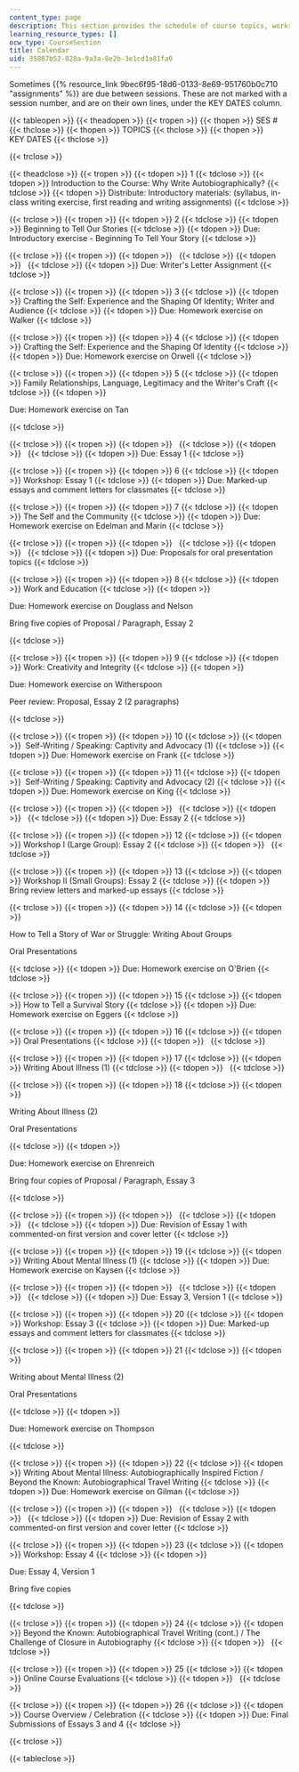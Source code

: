 ```yaml
---
content_type: page
description: This section provides the schedule of course topics, workshops, and assignments.
learning_resource_types: []
ocw_type: CourseSection
title: Calendar
uid: 35887b52-828a-9a3a-8e2b-3e1cd1a81fa0
---
```


Sometimes {{% resource_link 9bec6f95-18d6-0133-8e69-951760b0c710 "assignments" %}} are due between sessions. These are not marked with a session number, and are on their own lines, under the KEY DATES column.

{{< tableopen >}}
{{< theadopen >}}
{{< tropen >}}
{{< thopen >}}
SES #
{{< thclose >}}
{{< thopen >}}
TOPICS
{{< thclose >}}
{{< thopen >}}
KEY DATES
{{< thclose >}}

{{< trclose >}}

{{< theadclose >}}
{{< tropen >}}
{{< tdopen >}}
1
{{< tdclose >}}
{{< tdopen >}}
Introduction to the Course: Why Write Autobiographically?
{{< tdclose >}}
{{< tdopen >}}
Distribute: Introductory materials: (syllabus, in-class writing exercise, first reading and writing assignments)
{{< tdclose >}}

{{< trclose >}}
{{< tropen >}}
{{< tdopen >}}
2
{{< tdclose >}}
{{< tdopen >}}
Beginning to Tell Our Stories
{{< tdclose >}}
{{< tdopen >}}
Due: Introductory exercise - Beginning To Tell Your Story
{{< tdclose >}}

{{< trclose >}}
{{< tropen >}}
{{< tdopen >}}
 
{{< tdclose >}}
{{< tdopen >}}
 
{{< tdclose >}}
{{< tdopen >}}
Due: Writer's Letter Assignment
{{< tdclose >}}

{{< trclose >}}
{{< tropen >}}
{{< tdopen >}}
3
{{< tdclose >}}
{{< tdopen >}}
Crafting the Self: Experience and the Shaping Of Identity; Writer and Audience
{{< tdclose >}}
{{< tdopen >}}
Due: Homework exercise on Walker
{{< tdclose >}}

{{< trclose >}}
{{< tropen >}}
{{< tdopen >}}
4
{{< tdclose >}}
{{< tdopen >}}
Crafting the Self: Experience and the Shaping Of Identity
{{< tdclose >}}
{{< tdopen >}}
Due: Homework exercise on Orwell
{{< tdclose >}}

{{< trclose >}}
{{< tropen >}}
{{< tdopen >}}
5
{{< tdclose >}}
{{< tdopen >}}
Family Relationships, Language, Legitimacy and the Writer's Craft
{{< tdclose >}}
{{< tdopen >}}


Due: Homework exercise on Tan


{{< tdclose >}}

{{< trclose >}}
{{< tropen >}}
{{< tdopen >}}
 
{{< tdclose >}}
{{< tdopen >}}
 
{{< tdclose >}}
{{< tdopen >}}
Due: Essay 1
{{< tdclose >}}

{{< trclose >}}
{{< tropen >}}
{{< tdopen >}}
6
{{< tdclose >}}
{{< tdopen >}}
Workshop: Essay 1
{{< tdclose >}}
{{< tdopen >}}
Due: Marked-up essays and comment letters for classmates
{{< tdclose >}}

{{< trclose >}}
{{< tropen >}}
{{< tdopen >}}
7
{{< tdclose >}}
{{< tdopen >}}
The Self and the Community
{{< tdclose >}}
{{< tdopen >}}
Due: Homework exercise on Edelman and Marin
{{< tdclose >}}

{{< trclose >}}
{{< tropen >}}
{{< tdopen >}}
 
{{< tdclose >}}
{{< tdopen >}}
 
{{< tdclose >}}
{{< tdopen >}}
Due: Proposals for oral presentation topics
{{< tdclose >}}

{{< trclose >}}
{{< tropen >}}
{{< tdopen >}}
8
{{< tdclose >}}
{{< tdopen >}}
Work and Education
{{< tdclose >}}
{{< tdopen >}}


Due: Homework exercise on Douglass and Nelson

Bring five copies of Proposal / Paragraph, Essay 2


{{< tdclose >}}

{{< trclose >}}
{{< tropen >}}
{{< tdopen >}}
9
{{< tdclose >}}
{{< tdopen >}}
Work: Creativity and Integrity
{{< tdclose >}}
{{< tdopen >}}


Due: Homework exercise on Witherspoon

Peer review: Proposal, Essay 2 (2 paragraphs)


{{< tdclose >}}

{{< trclose >}}
{{< tropen >}}
{{< tdopen >}}
10
{{< tdclose >}}
{{< tdopen >}}
 Self-Writing / Speaking: Captivity and Advocacy (1)
{{< tdclose >}}
{{< tdopen >}}
Due: Homework exercise on Frank
{{< tdclose >}}

{{< trclose >}}
{{< tropen >}}
{{< tdopen >}}
11
{{< tdclose >}}
{{< tdopen >}}
 Self-Writing / Speaking: Captivity and Advocacy (2)
{{< tdclose >}}
{{< tdopen >}}
Due: Homework exercise on King
{{< tdclose >}}

{{< trclose >}}
{{< tropen >}}
{{< tdopen >}}
 
{{< tdclose >}}
{{< tdopen >}}
 
{{< tdclose >}}
{{< tdopen >}}
Due: Essay 2
{{< tdclose >}}

{{< trclose >}}
{{< tropen >}}
{{< tdopen >}}
12
{{< tdclose >}}
{{< tdopen >}}
Workshop I (Large Group): Essay 2
{{< tdclose >}}
{{< tdopen >}}
 
{{< tdclose >}}

{{< trclose >}}
{{< tropen >}}
{{< tdopen >}}
13
{{< tdclose >}}
{{< tdopen >}}
Workshop II (Small Groups): Essay 2
{{< tdclose >}}
{{< tdopen >}}
Bring review letters and marked-up essays
{{< tdclose >}}

{{< trclose >}}
{{< tropen >}}
{{< tdopen >}}
14
{{< tdclose >}}
{{< tdopen >}}


How to Tell a Story of War or Struggle: Writing About Groups

Oral Presentations


{{< tdclose >}}
{{< tdopen >}}
Due: Homework exercise on O'Brien
{{< tdclose >}}

{{< trclose >}}
{{< tropen >}}
{{< tdopen >}}
15
{{< tdclose >}}
{{< tdopen >}}
How to Tell a Survival Story
{{< tdclose >}}
{{< tdopen >}}
Due: Homework exercise on Eggers
{{< tdclose >}}

{{< trclose >}}
{{< tropen >}}
{{< tdopen >}}
16
{{< tdclose >}}
{{< tdopen >}}
Oral Presentations
{{< tdclose >}}
{{< tdopen >}}
 
{{< tdclose >}}

{{< trclose >}}
{{< tropen >}}
{{< tdopen >}}
17
{{< tdclose >}}
{{< tdopen >}}
Writing About Illness (1)
{{< tdclose >}}
{{< tdopen >}}
 
{{< tdclose >}}

{{< trclose >}}
{{< tropen >}}
{{< tdopen >}}
18
{{< tdclose >}}
{{< tdopen >}}


Writing About Illness (2)

Oral Presentations


{{< tdclose >}}
{{< tdopen >}}


Due: Homework exercise on Ehrenreich

Bring four copies of Proposal / Paragraph, Essay 3


{{< tdclose >}}

{{< trclose >}}
{{< tropen >}}
{{< tdopen >}}
 
{{< tdclose >}}
{{< tdopen >}}
 
{{< tdclose >}}
{{< tdopen >}}
Due: Revision of Essay 1 with commented-on first version and cover letter
{{< tdclose >}}

{{< trclose >}}
{{< tropen >}}
{{< tdopen >}}
19
{{< tdclose >}}
{{< tdopen >}}
Writing About Mental Illness (1)
{{< tdclose >}}
{{< tdopen >}}
Due: Homework exercise on Kaysen
{{< tdclose >}}

{{< trclose >}}
{{< tropen >}}
{{< tdopen >}}
 
{{< tdclose >}}
{{< tdopen >}}
 
{{< tdclose >}}
{{< tdopen >}}
Due: Essay 3, Version 1
{{< tdclose >}}

{{< trclose >}}
{{< tropen >}}
{{< tdopen >}}
20
{{< tdclose >}}
{{< tdopen >}}
Workshop: Essay 3
{{< tdclose >}}
{{< tdopen >}}
Due: Marked-up essays and comment letters for classmates
{{< tdclose >}}

{{< trclose >}}
{{< tropen >}}
{{< tdopen >}}
21
{{< tdclose >}}
{{< tdopen >}}


Writing about Mental Illness (2)

Oral Presentations


{{< tdclose >}}
{{< tdopen >}}


Due: Homework exercise on Thompson


{{< tdclose >}}

{{< trclose >}}
{{< tropen >}}
{{< tdopen >}}
22
{{< tdclose >}}
{{< tdopen >}}
Writing About Mental Illness: Autobiographically Inspired Fiction / Beyond the Known: Autobiographical Travel Writing
{{< tdclose >}}
{{< tdopen >}}
Due: Homework exercise on Gilman
{{< tdclose >}}

{{< trclose >}}
{{< tropen >}}
{{< tdopen >}}
 
{{< tdclose >}}
{{< tdopen >}}
 
{{< tdclose >}}
{{< tdopen >}}
Due: Revision of Essay 2 with commented-on first version and cover letter
{{< tdclose >}}

{{< trclose >}}
{{< tropen >}}
{{< tdopen >}}
23
{{< tdclose >}}
{{< tdopen >}}
Workshop: Essay 4
{{< tdclose >}}
{{< tdopen >}}


Due: Essay 4, Version 1

Bring five copies


{{< tdclose >}}

{{< trclose >}}
{{< tropen >}}
{{< tdopen >}}
24
{{< tdclose >}}
{{< tdopen >}}
Beyond the Known: Autobiographical Travel Writing (cont.) / The Challenge of Closure in Autobiography
{{< tdclose >}}
{{< tdopen >}}
 
{{< tdclose >}}

{{< trclose >}}
{{< tropen >}}
{{< tdopen >}}
25
{{< tdclose >}}
{{< tdopen >}}
Online Course Evaluations
{{< tdclose >}}
{{< tdopen >}}
 
{{< tdclose >}}

{{< trclose >}}
{{< tropen >}}
{{< tdopen >}}
26
{{< tdclose >}}
{{< tdopen >}}
Course Overview / Celebration
{{< tdclose >}}
{{< tdopen >}}
Due: Final Submissions of Essays 3 and 4
{{< tdclose >}}

{{< trclose >}}

{{< tableclose >}}